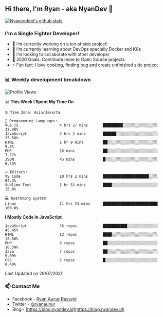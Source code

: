 ## Hi there, I'm Ryan - aka NyanDev 👋

[![Nyancodeid's github stats](https://github-readme-stats.vercel.app/api?username=nyancodeid)](https://github.com/nyancodeid/nyancodeid)

### I'm a Single Fighter Developer!
- 🔭 I’m currently working on a ton of side project!
- 🌱 I’m currently learning about DevOps specially Docker and K8s
- 👯 I’m looking to collaborate with other developer
- 🥅 2020 Goals: Contribute more to Open Source projects
- ⚡ Fun fact: I love cooking, finding bug and create unfinished side project 

### 📊 Weekly development breakdown

<!--START_SECTION:waka-->
![Profile Views](http://img.shields.io/badge/Profile%20Views-7-blue)

📊 **This Week I Spent My Time On** 

```text
⌚︎ Time Zone: Asia/Jakarta

💬 Programming Languages: 
Vue.js                   4 hrs 27 mins       █████████░░░░░░░░░░░░░░░░   37.48% 
JavaScript               3 hrs 2 mins        ██████░░░░░░░░░░░░░░░░░░░   25.58% 
HTML                     1 hr 9 mins         ██░░░░░░░░░░░░░░░░░░░░░░░   9.8% 
PHP                      55 mins             ██░░░░░░░░░░░░░░░░░░░░░░░   7.77% 
JSON                     45 mins             █░░░░░░░░░░░░░░░░░░░░░░░░   6.43%

🔥 Editors: 
VS Code                  10 hrs 2 mins       █████████████████████░░░░   84.4% 
Sublime Text             1 hr 51 mins        ████░░░░░░░░░░░░░░░░░░░░░   15.6%

💻 Operating System: 
Linux                    11 hrs 53 mins      █████████████████████████   100.0%

```

**I Mostly Code in JavaScript** 

```text
JavaScript               35 repos            ███████████░░░░░░░░░░░░░░   45.45% 
HTML                     12 repos            ████░░░░░░░░░░░░░░░░░░░░░   15.58% 
PHP                      8 repos             ██░░░░░░░░░░░░░░░░░░░░░░░   10.39% 
Java                     7 repos             ██░░░░░░░░░░░░░░░░░░░░░░░   9.09% 
CSS                      5 repos             █░░░░░░░░░░░░░░░░░░░░░░░░   6.49%

```



 Last Updated on 29/07/2021
<!--END_SECTION:waka-->

### 📫 Contact Me
- Facebook - [Ryan Aunur Rassyid](https://facebook.com/ryan.hac)
- Twitter - [@ryanaunur](https://twitter.com/ryanaunur)
- Blog - [https://blog.nyandev.id](https://blog.nyandev.id)

